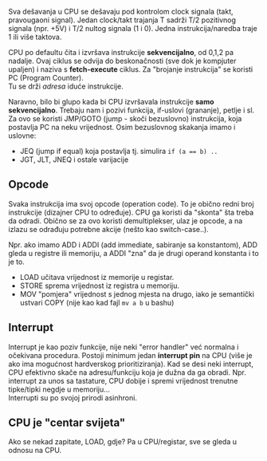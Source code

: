 
Sva dešavanja u CPU se dešavaju pod kontrolom clock signala (takt, pravougaoni signal).
Jedan clock/takt trajanja T sadrži T/2 pozitivnog signala (npr. +5V) i T/2 nultog signala (1 i 0).
Jedna instrukcija/naredba traje 1 ili više taktova.

CPU po defaultu čita i izvršava instrukcije **sekvencijalno**, od 0,1,2 pa nadalje.
Ovaj ciklus se odvija do beskonačnosti (sve dok je kompjuter upaljen) i naziva s **fetch-execute** ciklus.
Za "brojanje instrukcija" se koristi PC (Program Counter).  
Tu se drži *adresa* iduće instrukcije.

Naravno, bilo bi glupo kada bi CPU izvršavala instrukcije **samo sekvencijalno**.
Trebaju nam i pozivi funkcija, if-uslovi (grananje), petlje i sl.
Za ovo se koristi JMP/GOTO (jump - skoči bezuslovno) instrukcija, koja postavlja PC na neku vrijednost.
Osim bezuslovnog skakanja imamo i uslovne:
- JEQ (jump if equal) koja postavlja  tj. simulira `if (a == b) ..`
- JGT, JLT, JNEQ i ostale varijacije

## Opcode
Svaka instrukcija ima svoj opcode (operation code). 
To je obično redni broj instrukcije (dizajner CPU to određuje).
CPU ga koristi da "skonta" šta treba da odradi.
Obično se za ovo koristi demultiplekser, ulaz je opcode, a na izlazu se odrađuju potrebne akcije (nešto kao switch-case..).

Npr. ako imamo ADD i ADDI (add immediate, sabiranje sa konstantom), ADD gleda u registre ili memoriju,
a ADDI "zna" da je drugi operand konstanta i to je to.

- LOAD učitava vrijednost iz memorije u registar.  
- STORE sprema vrijednost iz registra u memoriju.  
- MOV "pomjera" vrijednost s jednog mjesta na drugo, iako je semantički ustvari COPY (nije kao kad fajl `mv a b` u bashu)

## Interrupt
Interrupt je kao poziv funkcije, nije neki "error handler" već normalna i očekivana procedura. 
Postoji minimum jedan **interrupt pin** na CPU (više je ako ima mogućnost hardverskog prioritiziranja).
Kad se desi neki interrupt, CPU efektivno skače na adresu/funkciju koja je dužna da ga obradi.
Npr. interrupt za unos sa tastature, CPU dobije i spremi vrijednost trenutne tipke/tipki negdje u memoriju...  
Interrupti su po svojoj prirodi asinhroni.


## CPU je "centar svijeta"
Ako se nekad zapitate, LOAD, gdje? Pa u CPU/registar, sve se gleda u odnosu na CPU.
